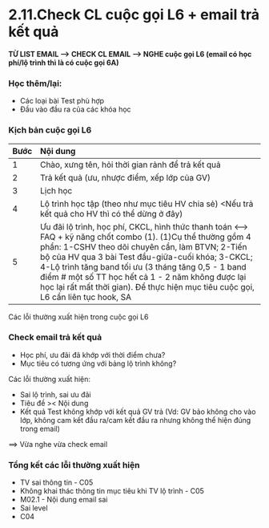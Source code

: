 # 2.11.Check CL cuộc gọi L6 + email trả kết quả

**TỪ LIST EMAIL --&gt; CHECK CL EMAIL --&gt; NGHE cuộc gọi L6                             \(email có học phí/lộ trình thì là có cuộc gọi 6A\)**

### Học thêm/lại:

* Các loại bài Test phù hợp
* Đầu vào đầu ra của các khóa học

### Kịch bản cuộc gọi L6

| Bước | Nội dung |
| :--- | :--- |
| 1 | Chào, xưng tên, hỏi thời gian rảnh để trả kết quả |
| 2 | Trả kết quả \(ưu, nhược điểm, xếp lớp của GV\) |
| 3 | Lịch học |
| 4 | Lộ trình học tập \(theo như mục tiêu HV chia sẻ\) &lt;Nếu trả kết quả cho HV thì có thể dừng ở đây\) |
| 5 | Ưu đãi lộ trình, học phí, CKCL, hình thức thanh toán                               &lt;--&gt; FAQ + kỹ năng chốt combo \(1\). \(1\)Cụ thể thường gồm 4 phần: 1-CSHV theo dõi chuyên cần, làm BTVN; 2-Tiến bộ của HV qua 3 bài Test đầu-giữa-cuối khóa; 3-CKCL; 4-Lộ trình tăng band tối ưu \(3 tháng tăng 0,5 - 1 band điểm \# một số TT học hết cả 1 - 2 năm không được lại học lại rất mất thời gian\). Để thực hiện mục tiêu cuộc gọi, L6 cần liên tục hook, SA  |

Các lỗi thường xuất hiện trong cuộc gọi L6

### Check email trả kết quả

* Học phí, ưu đãi đã khớp với thời điểm chưa?
* Mục tiêu có tương ứng với bảng lộ trình không?

Các lỗi thường xuất hiện:

* Sai lộ trình, sai ưu đãi
* Tiêu đề &gt;&lt; Nội dung
* Kết quả Test không khớp với kết quả GV trả \(Vd: GV bảo không cho vào lớp, không cam kết đầu ra/cam kết đầu ra nhưng không thể hiện đúng trong email\)

==&gt; Vừa nghe vừa check email

### Tổng kết các lỗi thường xuất hiện

* TV sai thông tin - C05
* Không khai thác thông tin mục tiêu khi TV lộ trình - C05
* M02.1 - Nội dung email sai 
* Sai level
* C04

